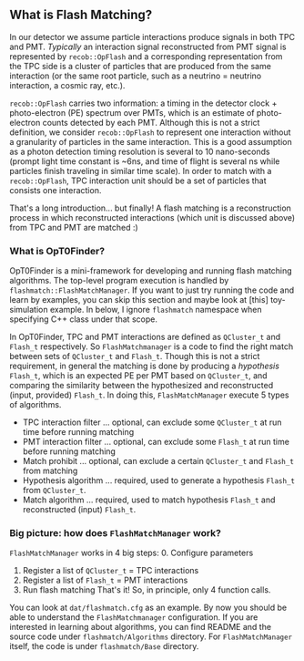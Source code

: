 ## What is Flash Matching?
In our detector we assume particle interactions produce signals in both TPC and PMT. *Typically* an interaction signal reconstructed from PMT signal is represented by `recob::OpFlash` and a corresponding representation from the TPC side is a cluster of particles that are produced from the same interaction (or the same root particle, such as a neutrino = neutrino interaction, a cosmic ray, etc.). 

`recob::OpFlash` carries two information: a timing in the detector clock + photo-electron (PE) spectrum over PMTs, which is an estimate of photo-electron counts detected by each PMT. Although this is not a strict definition, we consider `recob::OpFlash` to represent one interaction without a granularity of particles in the same interaction. This is a good assumption as a photon detection timing resolution is several to 10 nano-seconds (prompt light time constant is ~6ns, and time of flight is several ns while particles finish traveling in similar time scale). In order to match with a `recob::OpFlash`, TPC interaction unit should be a set of particles that consists one interaction.

That's a long introduction... but finally! A flash matching is a reconstruction process in which reconstructed interactions (which unit is discussed above) from TPC and PMT are matched :)

### What is OpT0Finder?
OpT0Finder is a mini-framework for developing and running flash matching algorithms. The top-level program execution is handled by `flashmatch::FlashMatchManager`. If you want to just try running the code and learn by examples, you can skip this section and maybe look at [this] toy-simulation example. In below, I ignore `flashmatch` namespace when specifying C++ class under that scope.

In OpT0Finder, TPC and PMT interactions are defined as `QCluster_t` and `Flash_t` respectively. So `FlashMatchmanager` is a code to find the right match between sets of `QCluster_t` and `Flash_t`. Though this is not a strict requirement, in general the matching is done by producing a _hypothesis_ `Flash_t`, which is an expected PE per PMT based on `QCluster_t`, and comparing the similarity between the hypothesized and reconstructed (input, provided) `Flash_t`. In doing this, `FlashMatchManager` execute 5 types of algorithms.
* TPC interaction filter ... optional, can exclude some `QCluster_t` at run time before running matching
* PMT interaction filter ... optional, can exclude some `Flash_t` at run time before running matching
* Match prohibit ... optional, can exclude a certain `QCluster_t` and `Flash_t` from matching
* Hypothesis algorithm ... required, used to generate a hypothesis `Flash_t` from `QCluster_t`.
* Match algorithm ... required, used to match hypothesis `Flash_t` and reconstructed (input) `Flash_t`.

### Big picture: how does `FlashMatchManager` work?
`FlashMatchManager` works in 4 big steps:
0. Configure parameters
1. Register a list of `QCluster_t` = TPC interactions
2. Register a list of `Flash_t` = PMT interactions
3. Run flash matching
That's it! So, in principle, only 4 function calls.

You can look at `dat/flashmatch.cfg` as an example. By now you should be able to understand the `FlashMatchmanager` configuration. If you are interested in learning about algorithms, you can find README and the source code under `flashmatch/Algorithms` directory. For `FlashMatchManager` itself, the code is under `flashmatch/Base` directory.


